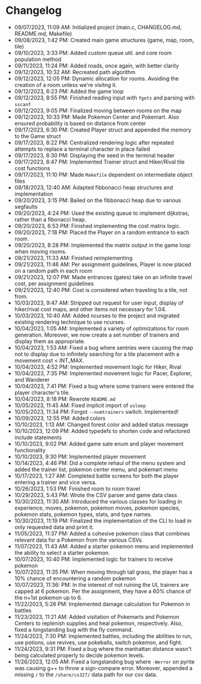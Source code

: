 # Changelog

- 09/07/2023, 11:09 AM: Initialized project (main.c, CHANGELOG.md, README.md, Makefile)
- 09/08/2023, 1:42 PM: Created main game structures (game, map, room, tile)
- 09/10/2023, 3:33 PM: Added custom queue util. and core room population method
- 09/11/2023, 11:24 PM: Added roads, once again, with better clarity
- 09/12/2023, 10:32 AM: Recreated path algorithm
- 09/12/2023, 12:05 PM: Dynamic allocation for rooms. Avoiding the creation of a room unless we're visitng it.
- 09/12/2023, 6:23 PM: Added the game loop
- 09/12/2023, 8:55 PM: Finished reading input with `fgets` and parsing with `sscanf`
- 09/12/2023, 9:05 PM: Finalized moving between rooms on the map
- 09/12/2023, 10:33 PM: Made Pokemon Center and Pokemart. Also ensured probability is based on distance from center
- 09/17/2023, 6:30 PM: Created Player struct and appended the memory to the Game struct
- 09/17/2023, 8:22 PM: Centralized rendering logic after repeated attempts to replace a terminal character in place failed
- 09/17/2023, 8:30 PM: Displaying the seed in the terminal header
- 09/17/2023, 8:47 PM: Implemented Trainer struct and Hiker/Rival tile cost functions
- 09/17/2023, 11:10 PM: Made `Makefile` dependent on intermediate object files
- 09/18/2023, 12:40 AM: Adapted fibbonacci heap structures and implementation
- 09/20/2023, 3:15 PM: Bailed on the fibbonacci heap due to various segfaults
- 09/20/2023, 4:24 PM: Used the existing queue to implement dijkstras, rather than a fibonacci heap.
- 09/20/2023, 6:53 PM: Finished implementing the cost matrix logic.
- 09/20/2023, 7:18 PM: Placed the Player on a random entrance to each room.
- 09/20/2023, 8:28 PM: Implemented the matrix output in the game loop when moving rooms.
- 09/21/2023, 11:33 AM: Finished reimplementing
- 09/21/2023, 11:46 AM: Per assignment guidelines, Player is now placed on a random path in each room
- 09/21/2023, 12:07 PM: Made entrances (gates) take on an infinite travel cost, per assignment guidelines
- 09/21/2023, 12:40 PM: Cost is considered when traveling to a tile, not from.
- 10/03/2023, 9:47 AM: Stripped out request for user input, display of hiker/rival cost maps, and other items not necessary for 1.04.
- 10/03/2023, 10:40 AM: Added ncurses to the project and migrated existing rendering technique to use ncurses.
- 10/04/2023, 1:05 AM: Implemented a variety of optimizations for room generation. Moreover, we now create a set number of trainers and display them as appropriate.
- 10/04/2023, 1:53 AM: Fixed a bug where sentries were causing the map not to display due to infinitely searching for a tile placement with a movement cost < INT_MAX.
- 10/04/2023, 4:52 PM: Implemented movement logic for Hiker, Rival
- 10/04/2023, 7:35 PM: Implemented movement logic for Pacer, Explorer, and Wanderer
- 10/04/2023, 7:41 PM: Fixed a bug where some trainers were entered the player character's tile.
- 10/04/2023, 8:18 PM: Rewrote `README.md`
- 10/05/2023, 11:45 AM: Fixed implicit import of `usleep`
- 10/05/2023, 11:34 PM: Forgot `--numtrainers` switch. Implemented!
- 10/09/2023, 12:55 PM: Added colors
- 10/10/2023, 1:13 AM: Changed forest color and added status message
- 10/10/2023, 12:09 PM: Added typedefs to shorten code and refactored include statements
- 10/10/2023, 9:02 PM: Added game sate enum and player movement functionality
- 10/10/2023, 9:30 PM: Implemented player movement
- 10/14/2023, 4:46 PM: Did a complete rehaul of the menu system and added the trainer list, pokemon center menu, and pokemart menu
- 10/17/2023, 1:27 AM: Completed battle screens for both the player entering a trainer and vice versa.
- 10/26/2023, 1:53 PM: Finished room to room travel
- 10/29/2023, 5:43 PM: Wrote the CSV parser and game data class
- 10/30/2023, 11:30 AM: Introduced the various classes for loading in experience, moves, pokemon, pokemon moves, pokemon species, pokemon stats, pokemon types, stats, and type names.
- 10/30/2023, 11:19 PM: Finalized the implementation of the CLI to load in only requested data and print it.
- 11/05/2023, 11:37 PM: Added a cohesive pokemon class that combines relevant data for a Pokemon from the various CSVs.
- 11/07/2023, 11:43 AM: Added a starter pokemon menu and implemented the ability to select a starter pokemon.
- 10/07/2023, 10:40 PM: Implemented logic for trainers to receive pokemon
- 10/07/2023, 11:35 PM: When moving through tall grass, the player has a 10% chance of encountering a random pokemon
- 10/07/2023, 11:36: PM: In the interest of not ruining the UI, trainers are capped at 6 pokemon. Per the assignment, they have a 60% chance of the n+1st pokemon up to 6.
- 11/22/2023, 5:26 PM: Implemented damage calculation for Pokemon in battles
- 11/23/2023, 11:21 AM: Added visitation of Pokemarts and Pokemon Centers to replenish supplies and heal pokemon, respectively. Also, fixed a longstanding bug with the fly command.
- 11/24/2023, 7:30 PM: Implemented battles, including the abilities to run, use potions, use revives, use pokeballs, switch pokemon, and fight.
- 11/24/2023, 9:31 PM: Fixed a bug where the manhattan distance wasn't being calculated properly to decide pokemon levels.
- 11/26/2023, 12:05 AM: Fixed a longstanding bug where `-Werror` on pyrite was causing g++ to throw a sign-compare error. Moreover, appended a missing `/` to the `/share/cs327/` data path for our csv data.
